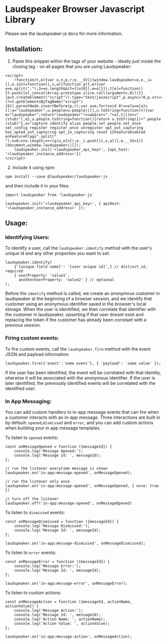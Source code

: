 # Laudspeaker Browser Javascript Library

Please see the laudspeaker-js docs for more information.

## Installation:

1. Paste this snippet within the <head> tags of your website - ideally just inside the closing </head> tag - on all pages that you are using Laudspeaker:

```
<script>
    !function(t,e){var o,n,p,r;e.__SV||(window.laudspeaker=e,e._i=[],e.init=function(i,s,a){function g(t,e){var o=e.split(".");2==o.length&&(t=t[o[0]],e=o[1]),t[e]=function(){t.push([e].concat(Array.prototype.slice.call(arguments,0)))}}(p=t.createElement("script")).type="text/javascript",p.async=!0,p.src=s.api_host+"/static/array.js",(r=t.getElementsByTagName("script")[0]).parentNode.insertBefore(p,r);var u=e;for(void 0!==a?u=e[a]=[]:a="laudspeaker",u.people=u.people||[],u.toString=function(t){var e="laudspeaker";return"laudspeaker"!==a&&(e+="."+a),t||(e+=" (stub)"),e},u.people.toString=function(){return u.toString(1)+".people (stub)"},o="capture identify alias people.set people.set_once set_config register register_once unregister opt_out_capturing has_opted_out_capturing opt_in_capturing reset isFeatureEnabled onFeatureFlags".split(" "),n=0;n<o.length;n++)g(u,o[n]);e._i.push([i,s,a])},e.__SV=1)}(document,window.laudspeaker||[]);
    laudspeaker.init('<laudspeaker_api_key>', {api_host: '<laudspeaker_instance_address>'})
</script>
```

2. Include it using npm:

```
npm install --save @laudspeaker/laudspeaker-js
```

and then include it in your files:

```
import laudspeaker from 'laudspeaker-js'

laudspeaker.init('<laudspeaker_api_key>', { apiHost: '<laudspeaker_instance_address>' });
```

## Usage:

### Identifying Users:

To identify a user, call the `laudspeaker.identify` method with the user's unique id and any other properties you want to set:

```
laudspeaker.identify(
    {'[unique field name]': '[user unique id]',} // distinct_id, required
    { userProperty: 'value1',
      anotherUserProperty: 'value2' } // optional
);
```

Before the `identify` method is called, we create an anonymous customer in laudspeaker at the beginning of a browser session, and we identify that customer using an anonymous identifier saved in the browser's local storage. When the user is idenitified, we then correlate that identifier with the customer in laudspeaker, upserting if that user doesnt exist and replacing the token if the customer has already been correlaet with a previous session.

### Firing custom events:

To fire custom events, call the `laudspeaker.fire` method with the event JSON and payload information:

```
laudspeaker.fire({'event':'some event'}, { 'payload': 'some value' });
```

If the user has been identified, the event will be correlated with that identity, oherwise it will be associated with the anonymous identifier. If the user is later identified, the previously identified events will be correlated with the identified user.

### In App Messaging:

You can add custom handlers to in-app message events that can fire when a customer interacts with an in-app message. Three interactions are built in by default: `opened`,`dismissed` and `error`, and you can add custom actions when building your in app message templates.

To listen to `opened` events:

```
const onMessageOpened = function ({messageId}) {
    console.log('Message Opened:');
    console.log('Message Id: ', messageId);
};

// run the listener everytime message is shown
laudspeaker.on('in-app:message-opened', onMessageOpened);

// run the listener only once
laudspeaker.on('in-app:message-opened', onMessageOpened, { once: true })

// turn off the listener
laudspeaker.off('in-app:message-opened', onMessageOpened)
```

To listen to `dismissed` events:

```
const onMessageDismissed = function ({messageId}) {
    console.log('Message Dismissed:');
    console.log('Message Id: ', messageId);
};

laudspeaker.on('in-app:message-dismissed', onMessageDismissed);
```

To listen to `error` events:

```
const onMessageError = function ({messageId}) {
    console.log('Message Error:');
    console.log('Message Id: ', messageId);
};

laudspeaker.on('in-app:message-error', onMessageError);
```

To listen to custom actions:

```
const onMessageAction = function ({messageId, actionName, actionValue}) {
    console.log('Message Action:');
    console.log('Message Id: ', messageId);
    console.log('Action Name: ', actionName);
    console.log('Action Value: ', actionValue);
};

laudspeaker.on('in-app:message-action', onMessageAction);
```
